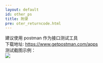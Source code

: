 ```yaml
---
layout: default
id: other_ps
title: 附录
pre: oter_returncode.html
---
```


建议使用 postman 作为接口测试工具  
下载地址: https://www.getpostman.com/apps   
测试截图示例：  
![](http://osv2a938x.bkt.clouddn.com/xxx.png)